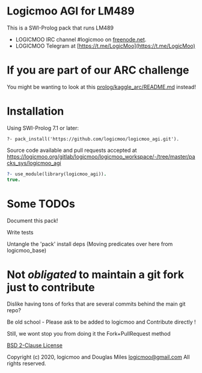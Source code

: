 # Logicmoo AGI for LM489

This is a SWI-Prolog pack that runs LM489

- LOGICMOO IRC channel #logicmoo on [freenode.net](irc://irc.freenode.net:+6697/logicmoo).
- LOGICMOO Telegram at [https://t.me/LogicMoo](https://t.me/LogicMoo)

# If you are part of our ARC challenge 

You might be wanting to look at this [prolog/kaggle_arc/README.md](prolog/kaggle_arc/README.md) instead!




# Installation

Using SWI-Prolog 7.1 or later:

    ?- pack_install('https://github.com/logicmoo/logicmoo_agi.git').



Source code available and pull requests accepted at
https://logicmoo.org/gitlab/logicmoo/logicmoo_workspace/-/tree/master/packs_sys/logicmoo_agi

```prolog
?- use_module(library(logicmoo_agi)).
true.

```

# Some TODOs

Document this pack!

Write tests

Untangle the 'pack' install deps 
(Moving predicates over here from logicmoo_base)


# Not _obligated_ to maintain a git fork just to contribute

Dislike having tons of forks that are several commits behind the main git repo?

Be old school - Please ask to be added to logicmoo and Contribute directly !

Still, we wont stop you from doing it the Fork+PullRequest method

[BSD 2-Clause License](LICENSE)

Copyright (c) 2020, 
logicmoo and Douglas Miles <logicmoo@gmail.com> 
All rights reserved.


